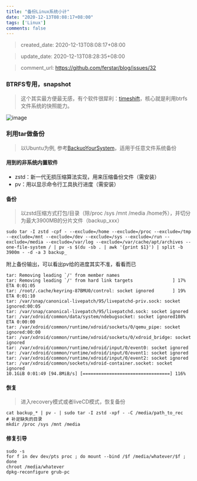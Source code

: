 ```yaml
---
title: "备份Linux系统小计"
date: "2020-12-13T08:08:17+08:00"
tags: ['Linux']
comments: false
---
```


> created_date: 2020-12-13T08:08:17+08:00

> update_date: 2020-12-13T08:28:35+08:00

> comment_url: https://github.com/ferstar/blog/issues/32

### BTRFS专用，snapshot

> 这个其实最方便最无感，有个软件很犀利：[timeshift](https://github.com/teejee2008/timeshift)，核心就是利用btrfs文件系统的快照能力。

![image](https://user-images.githubusercontent.com/2854276/102006755-83a85780-3d5e-11eb-8c52-22be45b05e78.png)

### 利用tar做备份

> 以Ubuntu为例, 参考[BackuoYourSystem](https://help.ubuntu.com/community/BackupYourSystem/TAR)，适用于任意文件系统备份

#### 用到的非系统内置软件
- zstd：新一代无损压缩算法实现，用来压缩备份文件（需安装）
- pv：用以显示命令行工具执行进度（需安装）

#### 备份

> 以zstd压缩方式打包/目录（除/proc /sys /mnt /media /home外），并切分为最大3900MB的分片文件（backup_xxx）

```shell
sudo tar -I zstd -cpf - --exclude=/home --exclude=/proc --exclude=/tmp --exclude=/mnt --exclude=/dev --exclude=/sys --exclude=/run --exclude=/media --exclude=/var/log --exclude=/var/cache/apt/archives --one-file-system / | pv -s $(du -sb . | awk '{print $1}') | split -b 3900m - -d -a 3 backup_
```

附上备份输出，可以看出pv给的进度其实不准，看看而已

```shell
tar: Removing leading `/' from member names
tar: Removing leading `/' from hard link targets               ] 17% ETA 0:01:05
tar: /root/.cache/keyring-87BMU0/control: socket ignored       ] 19% ETA 0:01:10
tar: /var/snap/canonical-livepatch/95/livepatchd-priv.sock: socket ignored:00:05
tar: /var/snap/canonical-livepatch/95/livepatchd.sock: socket ignored
tar: /var/xdroid/common/data/system/ndebugsocket: socket ignored108% ETA 0:00:00
tar: /var/xdroid/common/runtime/xdroid/sockets/0/qemu_pipe: socket ignored:00:00
tar: /var/xdroid/common/runtime/xdroid/sockets/0/xdroid_bridge: socket ignored
tar: /var/xdroid/common/runtime/xdroid/input/0/event0: socket ignored
tar: /var/xdroid/common/runtime/xdroid/input/0/event1: socket ignored
tar: /var/xdroid/common/runtime/xdroid/input/0/event2: socket ignored
tar: /var/xdroid/common/sockets/xdroid-container.socket: socket ignored
10.1GiB 0:01:49 [94.8MiB/s] [=================================] 116%
```

#### 恢复

> 进入recovery模式或者liveCD模式，恢复备份
```shell
cat backup_* | pv - | sudo tar -I zstd -xpf - -C /media/path_to_rec
# 补足缺失的目录
mkdir /proc /sys /mnt /media 
```

#### 修复引导

```shell
sudo -s
for f in dev dev/pts proc ; do mount --bind /$f /media/whatever/$f ; done
chroot /media/whatever
dpkg-reconfigure grub-pc
```

